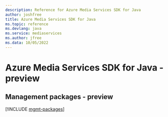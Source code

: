 ```yaml
---
description: Reference for Azure Media Services SDK for Java
author: joshfree
title: Azure Media Services SDK for Java
ms.topic: reference
ms.devlang: java
ms.service: mediaservices
ms.author: jfree
ms.data: 10/05/2022
---
```

# Azure Media Services SDK for Java - preview

## Management packages - preview
[!INCLUDE [mgmt-packages](media-services-mgmt-index.md)]